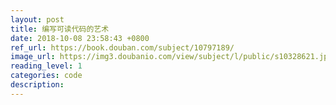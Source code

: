 ```yaml
---
layout: post
title: 编写可读代码的艺术
date: 2018-10-08 23:58:43 +0800
ref_url: https://book.douban.com/subject/10797189/
image_url: https://img3.doubanio.com/view/subject/l/public/s10328621.jpg
reading_level: 1
categories: code
description: 
---
```

